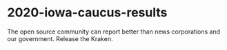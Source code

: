 # 2020-iowa-caucus-results
The open source community can report better than news corporations and our government. Release the Kraken.
